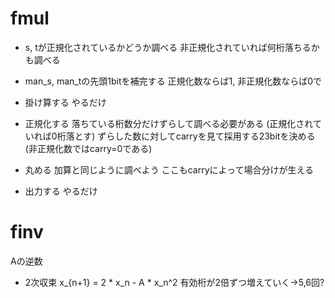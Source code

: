 # fmul

- s, tが正規化されているかどうか調べる
非正規化されていれば何桁落ちるかも調べる

- man_s, man_tの先頭1bitを補完する
正規化数ならば1, 非正規化数ならば0で

- 掛け算する
やるだけ

- 正規化する
落ちている桁数分だけずらして調べる必要がある
(正規化されていれば0桁落とす)
ずらした数に対してcarryを見て採用する23bitを決める
(非正規化数ではcarry=0である)

- 丸める
加算と同じように調べよう
ここもcarryによって場合分けが生える

- 出力する
やるだけ

# finv

Aの逆数
- 2次収束
x_{n+1} = 2 * x_n - A * x_n^2
有効桁が2倍ずつ増えていく→5,6回?
